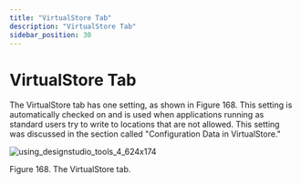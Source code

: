 ```yaml
---
title: "VirtualStore Tab"
description: "VirtualStore Tab"
sidebar_position: 30
---
```


# VirtualStore Tab

The VirtualStore tab has one setting, as shown in Figure 168. This setting is automatically checked
on and is used when applications running as standard users try to write to locations that are not
allowed. This setting was discussed in the section called "Configuration Data in VirtualStore."

![using_designstudio_tools_4_624x174](/images/endpointpolicymanager/applicationsettings/designstudio/tools/options/using_designstudio_tools_4_624x174.webp)

Figure 168. The VirtualStore tab.
